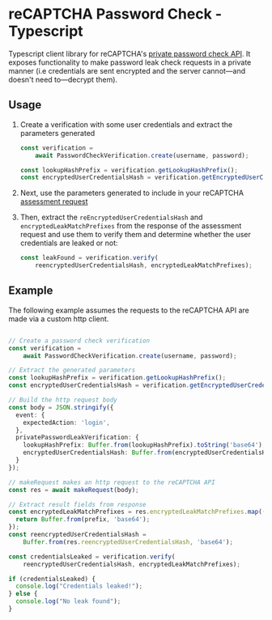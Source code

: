 # reCAPTCHA Password Check - Typescript

Typescript client library for reCAPTCHA's
[private password check API](https://cloud.google.com/recaptcha-enterprise/docs/check-passwords).
It exposes functionality to make password leak check requests in a private
manner (i.e credentials are sent encrypted and the server cannot—and doesn't
need to—decrypt them).

## Usage

1.  Create a verification with some user credentials and extract the parameters
    generated

    ```typescript
    const verification =
        await PasswordCheckVerification.create(username, password);

    const lookupHashPrefix = verification.getLookupHashPrefix();
    const encryptedUserCredentialsHash = verification.getEncryptedUserCredentialsHash();
    ```

3.  Next, use the parameters generated to include in your reCAPTCHA
    [assessment request](https://cloud.google.com/recaptcha-enterprise/docs/create-assessment)

4.  Then, extract the `reEncryptedUserCredentialsHash` and
    `encryptedLeakMatchPrefixes` from the response of the assessment request and
    use them to verify them and determine whether the user credentials are
    leaked or not:

    ```typescript
    const leakFound = verification.verify(
        reencryptedUserCredentialsHash, encryptedLeakMatchPrefixes);
    ```

## Example

The following example assumes the requests to the reCAPTCHA API are made via a
custom http client.

```typescript

// Create a password check verification
const verification =
    await PasswordCheckVerification.create(username, password);

// Extract the generated parameters
const lookupHashPrefix = verification.getLookupHashPrefix();
const encryptedUserCredentialsHash = verification.getEncryptedUserCredentialsHash();

// Build the http request body
const body = JSON.stringify({
  event: {
    expectedAction: 'login',
  },
  privatePasswordLeakVerification: {
    lookupHashPrefix: Buffer.from(lookupHashPrefix).toString('base64'),
    encryptedUserCredentialsHash: Buffer.from(encryptedUserCredentialsHash).toString('base64'),
  }
});

// makeRequest makes an http request to the reCAPTCHA API
const res = await makeRequest(body);

// Extract result fields from response
const encryptedLeakMatchPrefixes = res.encryptedLeakMatchPrefixes.map((prefix) => {
  return Buffer.from(prefix, 'base64');
});
const reencryptedUserCredentialsHash =
    Buffer.from(res.reencryptedUserCredentialsHash, 'base64');

const credentialsLeaked = verification.verify(
    reencryptedUserCredentialsHash, encryptedLeakMatchPrefixes);

if (credentialsLeaked) {
  console.log("Credentials leaked!");
} else {
  console.log("No leak found");
}

```
